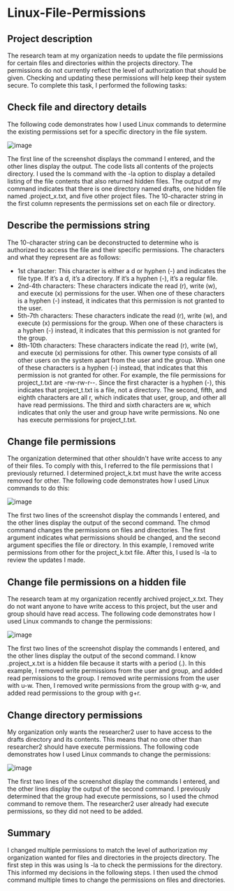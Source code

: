 # Linux-File-Permissions

## Project description

The research team at my organization needs to update the file permissions for certain files and directories within the projects directory. The permissions do not currently reflect the level of authorization that should be given. Checking and updating these permissions will help keep their system secure. To complete this task, I performed the following tasks:

## Check file and directory details
The following code demonstrates how I used Linux commands to determine the existing
permissions set for a specific directory in the file system.

![image](https://github.com/Fariasm213/Linux-File-Permissions/assets/141985599/d2120ae0-caf2-4232-9dc7-b481358ca131)

The first line of the screenshot displays the command I entered, and the other lines display the
output. The code lists all contents of the projects directory. I used the ls command with the
-la option to display a detailed listing of the file contents that also returned hidden files. The
output of my command indicates that there is one directory named drafts, one hidden file
named .project_x.txt, and five other project files. The 10-character string in the first
column represents the permissions set on each file or directory.

## Describe the permissions string
The 10-character string can be deconstructed to determine who is authorized to access the
file and their specific permissions. The characters and what they represent are as follows:

  - 1st character: This character is either a d or hyphen (-) and indicates the file type. If it’s
a d, it’s a directory. If it’s a hyphen (-), it’s a regular file.
  - 2nd-4th characters: These characters indicate the read (r), write (w), and execute (x) permissions for the user. When one of these characters is a hyphen (-) instead, it
indicates that this permission is not granted to the user.
  - 5th-7th characters: These characters indicate the read (r), write (w), and execute (x)
permissions for the group. When one of these characters is a hyphen (-) instead, it
indicates that this permission is not granted for the group.
  - 8th-10th characters: These characters indicate the read (r), write (w), and execute (x)
permissions for other. This owner type consists of all other users on the system apart
from the user and the group. When one of these characters is a hyphen (-) instead,
that indicates that this permission is not granted for other.
For example, the file permissions for project_t.txt are -rw-rw-r--. Since the first
character is a hyphen (-), this indicates that project_t.txt is a file, not a directory. The
second, fifth, and eighth characters are all r, which indicates that user, group, and other all have
read permissions. The third and sixth characters are w, which indicates that only the user and
group have write permissions. No one has execute permissions for project_t.txt.

## Change file permissions
The organization determined that other shouldn't have write access to any of their files. To
comply with this, I referred to the file permissions that I previously returned. I determined
project_k.txt must have the write access removed for other.
The following code demonstrates how I used Linux commands to do this:

![image](https://github.com/Fariasm213/Linux-File-Permissions/assets/141985599/08911840-ccba-4d7e-a2f8-08419a12e2b7)

The first two lines of the screenshot display the commands I entered, and the other lines
display the output of the second command. The chmod command changes the permissions on
files and directories. The first argument indicates what permissions should be changed, and
the second argument specifies the file or directory. In this example, I removed write permissions from other for the project_k.txt file. After this, I used ls -la to review the
updates I made.

## Change file permissions on a hidden file
The research team at my organization recently archived project_x.txt. They do not want
anyone to have write access to this project, but the user and group should have read access.
The following code demonstrates how I used Linux commands to change the permissions:

![image](https://github.com/Fariasm213/Linux-File-Permissions/assets/141985599/5162e240-f430-4b7e-acfc-4f17bca8c49e)

The first two lines of the screenshot display the commands I entered, and the other lines
display the output of the second command. I know .project_x.txt is a hidden file because
it starts with a period (.). In this example, I removed write permissions from the user and
group, and added read permissions to the group. I removed write permissions from the user
with u-w. Then, I removed write permissions from the group with g-w, and added read
permissions to the group with g+r.

## Change directory permissions
My organization only wants the researcher2 user to have access to the drafts directory
and its contents. This means that no one other than researcher2 should have execute
permissions.
The following code demonstrates how I used Linux commands to change the permissions:

![image](https://github.com/Fariasm213/Linux-File-Permissions/assets/141985599/bacfe8cd-23bd-4108-9a81-c2b86de3d80d)

The first two lines of the screenshot display the commands I entered, and the other lines
display the output of the second command. I previously determined that the group had
execute permissions, so I used the chmod command to remove them. The researcher2 user
already had execute permissions, so they did not need to be added.

## Summary
I changed multiple permissions to match the level of authorization my organization wanted for
files and directories in the projects directory. The first step in this was using ls -la to
check the permissions for the directory. This informed my decisions in the following steps. I
then used the chmod command multiple times to change the permissions on files and
directories.






